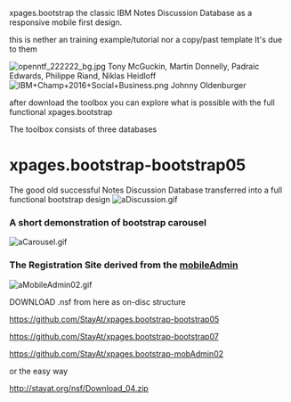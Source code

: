 xpages.bootstrap
the classic IBM Notes Discussion Database as a responsive mobile first design.

this is nether an training example/tutorial nor a copy/past template
It's due to them 

<img src="http://StayAt.org/images/plx/openntf_222222_bg.jpg" alt="openntf_222222_bg.jpg">
Tony McGuckin, Martin Donnelly, Padraic Edwards, Philippe Riand, Niklas Heidloff

<img src="http://StayAt.org/images/plx/IBM+Champ+2016+Social+Business.png" alt="IBM+Champ+2016+Social+Business.png">
Johnny Oldenburger

after download the toolbox you can explore what is possible with the full functional xpages.bootstrap

The toolbox consists of three databases

# xpages.bootstrap-bootstrap05
The good old successful Notes Discussion Database transferred into a full functional bootstrap design 
<img src="http://StayAt.org/images/plx/aDiscussion.gif" alt="aDiscussion.gif">

<h3>A short demonstration of bootstrap carousel</h3> 
<img src="http://StayAt.org/images/plx/aCarousel.gif" alt="aCarousel.gif">

<h3>The Registration Site derived from the <a href="https://github.com/StayAt/Mobile_Adminstration">mobileAdmin</a></h3>
<img src="http://StayAt.org/images/plx/aMobileAdmin02.gif" alt="aMobileAdmin02.gif">

DOWNLOAD .nsf
from here as on-disc structure

https://github.com/StayAt/xpages.bootstrap-bootstrap05

https://github.com/StayAt/xpages.bootstrap-bootstrap07

https://github.com/StayAt/xpages.bootstrap-mobAdmin02


or the easy way

http://stayat.org/nsf/Download_04.zip
